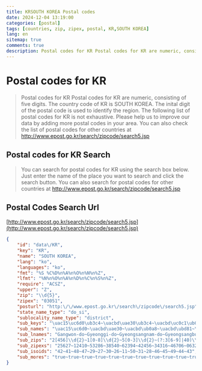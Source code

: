 ```yaml
---
title: KRSOUTH KOREA Postal codes 
date: 2024-12-04 13:19:00
categories: [postal]
tags: [countries, zip, zipex, postal, KR,SOUTH KOREA]
lang: en
sitemap: true
comments: true
description: Postal codes for KR Postal codes for KR are numeric, consisting of five digits. The country code of KR is SOUTH KOREA. The inital digit of the postal code is used to identify the region. The following list of postal codes for KR is not exhaustive. Please help us to improve our data by adding more postal codes in your area. You can also check the list of postal codes for other countries at http://www.epost.go.kr/search/zipcode/search5.jsp
---
```


# Postal codes for KR
> Postal codes for KR Postal codes for KR are numeric, consisting of five digits. The country code of KR is SOUTH KOREA. The inital digit of the postal code is used to identify the region. The following list of postal codes for KR is not exhaustive. Please help us to improve our data by adding more postal codes in your area. You can also check the list of postal codes for other countries at http://www.epost.go.kr/search/zipcode/search5.jsp

## Postal codes for KR Search 
> You can search for postal codes for KR using the search box below. Just enter the name of the place you want to search and click the search button. You can also search for postal codes for other countries at http://www.epost.go.kr/search/zipcode/search5.jsp

## Postal Codes Search Url

[http://www.epost.go.kr/search/zipcode/search5.jsp](http://www.epost.go.kr/search/zipcode/search5.jsp)
```json
{
    "id": "data\/KR",
    "key": "KR",
    "name": "SOUTH KOREA",
    "lang": "ko",
    "languages": "ko",
    "fmt": "%S %C%D%n%A%n%O%n%N%n%Z",
    "lfmt": "%N%n%O%n%A%n%D%n%C%n%S%n%Z",
    "require": "ACSZ",
    "upper": "Z",
    "zip": "\\d{5}",
    "zipex": "03051",
    "posturl": "http:\/\/www.epost.go.kr\/search\/zipcode\/search5.jsp",
    "state_name_type": "do_si",
    "sublocality_name_type": "district",
    "sub_keys": "\uac15\uc6d0\ub3c4~\uacbd\uae30\ub3c4~\uacbd\uc0c1\ub0a8\ub3c4~\uacbd\uc0c1\ubd81\ub3c4~\uad11\uc8fc\uad11\uc5ed\uc2dc~\ub300\uad6c\uad11\uc5ed\uc2dc~\ub300\uc804\uad11\uc5ed\uc2dc~\ubd80\uc0b0\uad11\uc5ed\uc2dc~\uc11c\uc6b8\ud2b9\ubcc4\uc2dc~\uc138\uc885\ud2b9\ubcc4\uc790\uce58\uc2dc~\uc6b8\uc0b0\uad11\uc5ed\uc2dc~\uc778\ucc9c\uad11\uc5ed\uc2dc~\uc804\ub77c\ub0a8\ub3c4~\uc804\ub77c\ubd81\ub3c4~\uc81c\uc8fc\ud2b9\ubcc4\uc790\uce58\ub3c4~\ucda9\uccad\ub0a8\ub3c4~\ucda9\uccad\ubd81\ub3c4",
    "sub_names": "\uac15\uc6d0~\uacbd\uae30~\uacbd\ub0a8~\uacbd\ubd81~\uad11\uc8fc~\ub300\uad6c~\ub300\uc804~\ubd80\uc0b0~\uc11c\uc6b8~\uc138\uc885~\uc6b8\uc0b0~\uc778\ucc9c~\uc804\ub0a8~\uc804\ubd81~\uc81c\uc8fc~\ucda9\ub0a8~\ucda9\ubd81",
    "sub_lnames": "Gangwon-do~Gyeonggi-do~Gyeongsangnam-do~Gyeongsangbuk-do~Gwangju~Daegu~Daejeon~Busan~Seoul~Sejong~Ulsan~Incheon~Jeollanam-do~Jeollabuk-do~Jeju-do~Chungcheongnam-do~Chungcheongbuk-do",
    "sub_zips": "2[456]\\d{2}~1[0-8]\\d{2}~5[0-3]\\d{2}~(?:3[6-9]|40)\\d{2}~6[12]\\d{2}~4[123]\\d{2}~3[45]\\d{2}~4[6-9]\\d{2}~0[1-8]\\d{2}~30[01]\\d~4[45]\\d{2}~2[1-3]\\d{2}~5[7-9]\\d{2}~5[4-6]\\d{2}~63[0-356]\\d~3[1-3]\\d{2}~2[789]\\d{2}",
    "sub_zipexs": "25627~12410~53286~38540~62394~42456~34316~46706~06321~30065~44782~23024~59222~56445~63563~32832~28006",
    "sub_isoids": "42~41~48~47~29~27~30~26~11~50~31~28~46~45~49~44~43",
    "sub_mores": "true~true~true~true~true~true~true~true~true~true~true~true~true~true~true~true~true"
}
```
